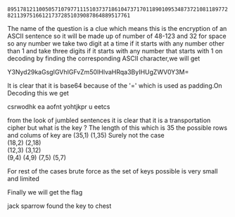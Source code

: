 `8951781211005057107977111510373718610473717011890109534873721081189772821139751661217372851039087864889517761`

The name of the question is a clue which means this is the encryption of an ASCII sentence so it will be made up of number of 48-123 and 32 for space so any number we take two digit at a time if it starts with any number other than 1 and take three digits if it starts with any number that starts with 1 on decoding by finding the corresponding ASCII character,we will get

Y3Nyd29kaGsgIGVhIGFvZm50IHlvaHRqa3ByIHUgZWV0Y3M= 

It is clear that it is base64 because of the '=' which is used as padding.On Decoding this we get

csrwodhk  ea aofnt yohtjkpr u eetcs

from the look of jumbled sentences it is clear that it is a transportation cipher but what is the key ?
The length of this which is 35 the possible rows and colums of key are
(35,1)  (1,35)  Surely not the case  
(18,2)  (2,18)  
(12,3)  (3,12)  
(9,4)   (4,9)
(7,5)   (5,7)

For rest of the cases brute force as the set of keys possible is very small and limited

Finally we will get the flag

jack sparrow found the key to chest
